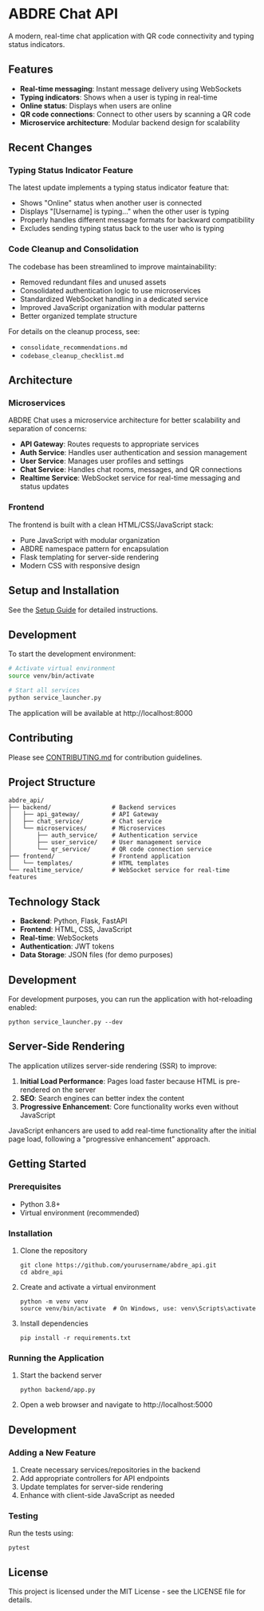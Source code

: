 # ABDRE Chat API

A modern, real-time chat application with QR code connectivity and typing status indicators.

## Features

- **Real-time messaging**: Instant message delivery using WebSockets
- **Typing indicators**: Shows when a user is typing in real-time
- **Online status**: Displays when users are online
- **QR code connections**: Connect to other users by scanning a QR code
- **Microservice architecture**: Modular backend design for scalability

## Recent Changes

### Typing Status Indicator Feature

The latest update implements a typing status indicator feature that:

- Shows "Online" status when another user is connected
- Displays "[Username] is typing..." when the other user is typing
- Properly handles different message formats for backward compatibility
- Excludes sending typing status back to the user who is typing

### Code Cleanup and Consolidation

The codebase has been streamlined to improve maintainability:

- Removed redundant files and unused assets
- Consolidated authentication logic to use microservices
- Standardized WebSocket handling in a dedicated service
- Improved JavaScript organization with modular patterns
- Better organized template structure

For details on the cleanup process, see:
- `consolidate_recommendations.md`
- `codebase_cleanup_checklist.md`

## Architecture

### Microservices

ABDRE Chat uses a microservice architecture for better scalability and separation of concerns:

- **API Gateway**: Routes requests to appropriate services
- **Auth Service**: Handles user authentication and session management
- **User Service**: Manages user profiles and settings
- **Chat Service**: Handles chat rooms, messages, and QR connections
- **Realtime Service**: WebSocket service for real-time messaging and status updates

### Frontend

The frontend is built with a clean HTML/CSS/JavaScript stack:

- Pure JavaScript with modular organization
- ABDRE namespace pattern for encapsulation
- Flask templating for server-side rendering
- Modern CSS with responsive design

## Setup and Installation

See the [Setup Guide](docs/setup.md) for detailed instructions.

## Development

To start the development environment:

```bash
# Activate virtual environment
source venv/bin/activate

# Start all services
python service_launcher.py
```

The application will be available at http://localhost:8000

## Contributing

Please see [CONTRIBUTING.md](CONTRIBUTING.md) for contribution guidelines.

## Project Structure

```
abdre_api/
├── backend/                 # Backend services
│   ├── api_gateway/         # API Gateway
│   ├── chat_service/        # Chat service
│   └── microservices/       # Microservices
│       ├── auth_service/    # Authentication service
│       ├── user_service/    # User management service
│       └── qr_service/      # QR code connection service
├── frontend/                # Frontend application
│   └── templates/           # HTML templates
└── realtime_service/        # WebSocket service for real-time features
```

## Technology Stack

- **Backend**: Python, Flask, FastAPI
- **Frontend**: HTML, CSS, JavaScript
- **Real-time**: WebSockets
- **Authentication**: JWT tokens
- **Data Storage**: JSON files (for demo purposes)

## Development

For development purposes, you can run the application with hot-reloading enabled:

```
python service_launcher.py --dev
```

## Server-Side Rendering

The application utilizes server-side rendering (SSR) to improve:

1. **Initial Load Performance**: Pages load faster because HTML is pre-rendered on the server
2. **SEO**: Search engines can better index the content
3. **Progressive Enhancement**: Core functionality works even without JavaScript

JavaScript enhancers are used to add real-time functionality after the initial page load, following a "progressive enhancement" approach.

## Getting Started

### Prerequisites

- Python 3.8+
- Virtual environment (recommended)

### Installation

1. Clone the repository
   ```
   git clone https://github.com/yourusername/abdre_api.git
   cd abdre_api
   ```

2. Create and activate a virtual environment
   ```
   python -m venv venv
   source venv/bin/activate  # On Windows, use: venv\Scripts\activate
   ```

3. Install dependencies
   ```
   pip install -r requirements.txt
   ```

### Running the Application

1. Start the backend server
   ```
   python backend/app.py
   ```

2. Open a web browser and navigate to http://localhost:5000

## Development

### Adding a New Feature

1. Create necessary services/repositories in the backend
2. Add appropriate controllers for API endpoints
3. Update templates for server-side rendering
4. Enhance with client-side JavaScript as needed

### Testing

Run the tests using:
```
pytest
```

## License

This project is licensed under the MIT License - see the LICENSE file for details.
